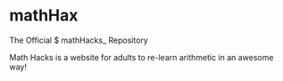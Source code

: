 # mathHax
The Official $ mathHacks_ Repository

Math Hacks is a website for adults to re-learn arithmetic 
in an awesome way!


